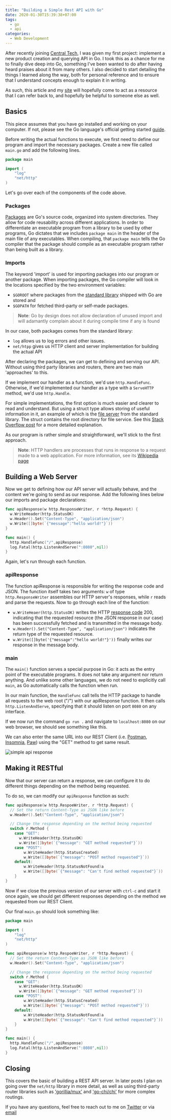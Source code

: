 ```yaml
---
title: "Building a Simple Rest API with Go"
date: 2020-01-30T15:39:38+07:00
tags:
  - go
  - api
categories:
  - Web Development
---
```


After recently joining [Central Tech](https://central.tech), I was given my first project: implement a new product creation and querying API in Go. I took this as a chance for me to finally dive deep into Go, something I've been wanted to do after having heard praises about it from many others. I also decided to start detailing the things I learned along the way, both for personal reference and to ensure that I understand concepts enough to explain it in writing. 

As such, this article and my [site](https://tansawit.me) will hopefully come to act as a resource that I can refer back to, and hopefully be helpful to someone else as well.

## Basics

This piece assumes that you have go installed and working on your computer. If not, please see the Go language's official getting started [guide](https://golang.org/doc/install).

Before writing the actual functions to execute, we first need to define our program and import the necessary packages. Create a new file called `main.go` and add the following lines.

```go
package main

import (
    "log"
    "net/http"
)
```

Let's go over each of the components of the code above.

### Packages

[Packages](https://golang.org/pkg/) are Go's source code, organized into system directories. They allow for code reusability across different applications. In order to differentiate an executable program from a library to be used by other programs, Go dictates that we includes `package main` in the header of the main file of any executables. When compiling, that `package main` tells the Go compiler that the package should compile as an executable program rather than being built as a library.

### Imports

The keyword 'import' is used for importing packages into our program or another package. When importing packages, the Go compiler will look in the locations specified by the two environment variables:

- `$GOROOT` where packages from the [standard library](https://golang.org/pkg/) shipped with Go are stored and
- `$GOPATH` for fetched third-party or self-made packages.

>**Note**: Go by design does not allow declaration of unused import and will adamantly complain about it during compile time if any is found

In our case, both packages comes from the standard library:

- `log` allows us to log errors and other issues.
- `net/htpp` gives us HTTP client and server implementation for building the actual API

After declaring the packages, we can get to defining and serving our API. Without using third party libraries and routers, there are two main 'approaches' to this. 

If we implement our handler as a function, we'd use `http.HandleFunc`. Otherwise, if we'd implemented our handler as a type with a `ServeHTTP` method, we'd use `http.Handle`.

For simple implementations, the first option is much easier and clearer to read and understand. But using a struct type allows storing of useful information in it, an example of which is the [file server](https://golang.org/src/net/http/fs.go?s=12662:12702#L418) from the standard library. The struct contains the root directory for file service. See this [Stack Overflow post](https://stackoverflow.com/questions/21957455/difference-between-http-handle-and-http-handlefunc) for a more detailed explanation.

As our program is rather simple and straightforward, we'll stick to the first approach.

>**Note**: HTTP handlers are processes that runs in response to a request made to a web application. For more information, see its [Wikipedia page](https://en.wikipedia.org/wiki/HTTP_handler)

## Building a Web Server

Now we get to defining how our API server will actually behave, and the content we're going to send as our response. Add the following lines below our imports and package declarations:

```go
func apiResponse(w http.ResponseWriter, r *http.Request) { 
  w.WriteHeader(http.StatusOK)
  w.Header().Set("Content-Type", "application/json")
  w.Write([]byte(`{"message":"hello world!"}`))
}

func main() {
  http.HandleFunc("/",apiResponse)
  log.Fatal(http.ListenAndServe(":8080",nil))
}
```

Again, let's run through each function.

### apiResponse

The function apiResponse is responsible for writing the response code and JSON. The function itself takes two arguments: `w` of type `http.ResponseWriter` assembles our HTTP server's responses, while `r` reads and parse the requests. Now to go through each line of the function:

- `w.WriteHeaer(http.StatusOK)` writes the HTTP [response code](https://developer.mozilla.org/en-US/docs/Web/HTTP/Status) 200, indicating that the requested resource (the JSON response in our case) has been successfully fetched and is transmitted in the message body.
- `w.Header().Set("Content-Type", "application/json")` indicates the return type of the requested resource.
- `w.Write([]byte('{"message":"hello world!"}'))` finally writes our response in the message body.

### main

The `main()` function serves a special purpose in Go: it acts as the entry point of the executable programs. It does not take any argument nor return anything. And unlike some other languages, we do not need to explicitly call `main`, as Go automatically calls the function when run.

In our main function, the `HandleFunc` call tells the HTTP package to handle all requests to the web root ("/") with our apiResponse function. It then calls `http.ListenAndServe`, specifying that it should listen on port `8080` on any interface.

If we now run the command `go run .` and navigate to `localhost:8080` on our web browser, we should see something like this.

We can also enter the same URL into our REST Client (i.e. [Postman](https://www.getpostman.com/), [Insomnia](https://www.insomnia.rest), [Paw](https://paw.cloud/)) using the "GET" method to get same result.

![simple api response](/images/simple-rest-api-golang/simple-json-response.png)

## Making it RESTful

Now that our server can return a response, we can configure it to do different things depending on the method being requested.

To do so, we can modify our `apiResponse` function as such:

```go
func apiResponse(w http.RespoeWriter, r *http.Request) {
  // Set the return Content-Type as JSON like before
  w.Header().Set("Content-Type", "application/json")

  // Change the response depending on the method being requested
  switch r.Method {
    case "GET":
      w.WriteHeader(http.StatusOK)
      w.Write([]byte(`{"message": "GET method requested"}`))
    case "POST":
        w.WriteHeader(http.StatusCreated)
        w.Write([]byte(`{"message": "POST method requested"}`))
    default:
        w.WriteHeader(http.StatusNotFound)a
        w.Write([]byte(`{"message": "Can't find method requested"}`))
    }
}
```

Now if we close the previous version of our server with `ctrl-c` and start it once again, we should get different responses depending on the method we requested from our REST Client.

Our final `main.go` should look something like:

```go
package main

import (
    "log"
    "net/http"
)

func apiResponse(w http.RespoeWriter, r *http.Request) {
  // Set the return Content-Type as JSON like before
  w.Header().Set("Content-Type", "application/json")

  // Change the response depending on the method being requested
  switch r.Method {
    case "GET":
      w.WriteHeader(http.StatusOK)
      w.Write([]byte(`{"message": "GET method requested"}`))
    case "POST":
        w.WriteHeader(http.StatusCreated)
        w.Write([]byte(`{"message": "POST method requested"}`))
    default:
        w.WriteHeader(http.StatusNotFound)a
        w.Write([]byte(`{"message": "Can't find method requested"}`))
    }
}

func main() {
  http.HandleFunc("/",apiResponse)
  log.Fatal(http.ListenAndServe(":8080",nil))
}
```

## Closing

This covers the basic of building a REST API server. In later posts I plan on going over the `net/http` library in more detail, as well as using third-party router libraries such as ['gorillia/mux'](https://github.com/gorilla/mux) and ['go-chi/chi'](https://github.com/go-chi/chi) for more complex routings.

If you have any questions, feel free to reach out to me on [Twitter](https://twitter.com/tansawit) or via [email](mailto:sawit.tr@gmail.com)
